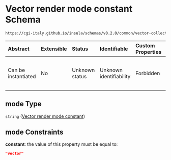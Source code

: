 # Vector render mode constant Schema

```txt
https://cgi-italy.github.io/insula/schemas/v0.2.0/common/vector-collection-render-config.schema.json#/$defs/vectorRenderMode/properties/mode
```



| Abstract            | Extensible | Status         | Identifiable            | Custom Properties | Additional Properties | Access Restrictions | Defined In                                                                                                                         |
| :------------------ | :--------- | :------------- | :---------------------- | :---------------- | :-------------------- | :------------------ | :--------------------------------------------------------------------------------------------------------------------------------- |
| Can be instantiated | No         | Unknown status | Unknown identifiability | Forbidden         | Allowed               | none                | [vector-collection-render-config.schema.json\*] (schemas/common/vector-collection-render-config.schema.json) |

## mode Type

`string` ([Vector render mode constant](vector-collection-render-config-defs-vector-render-mode-properties-vector-render-mode-constant.md))

## mode Constraints

**constant**: the value of this property must be equal to:

```json
"vector"
```
